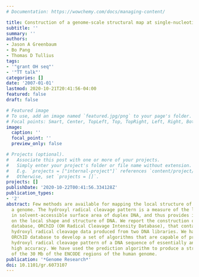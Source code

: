 ```yaml
---
# Documentation: https://wowchemy.com/docs/managing-content/

title: Construction of a genome-scale structural map at single-nucleotide resolution.
subtitle: ''
summary: ''
authors:
- Jason A Greenbaum
- Bo Pang
- Thomas D Tullius
tags:
- '"grant OH seq"'
- '"TT talk"'
categories: []
date: '2007-01-01'
lastmod: 2020-10-21T20:41:56-04:00
featured: false
draft: false

# Featured image
# To use, add an image named `featured.jpg/png` to your page's folder.
# Focal points: Smart, Center, TopLeft, Top, TopRight, Left, Right, BottomLeft, Bottom, BottomRight.
image:
  caption: ''
  focal_point: ''
  preview_only: false

# Projects (optional).
#   Associate this post with one or more of your projects.
#   Simply enter your project's folder or file name without extension.
#   E.g. `projects = ["internal-project"]` references `content/project/deep-learning/index.md`.
#   Otherwise, set `projects = []`.
projects: []
publishDate: '2020-10-22T00:41:56.334128Z'
publication_types:
- '2'
abstract: Few methods are available for mapping the local structure of DNA throughout
  a genome. The hydroxyl radical cleavage pattern is a measure of the local variation
  in solvent-accessible surface area of duplex DNA, and thus provides information
  on the local shape and structure of DNA. We report the construction of a relational
  database, ORChID (OH Radical Cleavage Intensity Database), that contains extensive
  hydroxyl radical cleavage data produced from two DNA libraries. We have used the
  ORChID database to develop a set of algorithms that are capable of predicting the
  hydroxyl radical cleavage pattern of a DNA sequence of essentially any length, to
  high accuracy. We have used the prediction algorithm to produce a structural map
  of the 30 Mb of the ENCODE regions of the human genome.
publication: '*Genome Research*'
doi: 10.1101/gr.6073107
---
```

